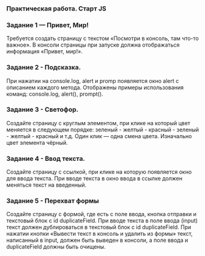 ### Практическая работа. Старт JS

### Задание 1 — Привет, Мир!
Требуется создать страницу с текстом «Посмотри в консоль, там что-то важное». В консоли страницы при запуске должна отображаться информация «Привет, мир!».

### Задание 2 - Подсказка. 
При нажатии на console.log, alert и promp появляется окно alert с описанием каждого метода. Отображены примеры использования команд: console.log, alert(), prompt().

### Задание 3 - Светофор.
Создайте страницу с круглым элементом, при клике на который цвет меняется в следующем порядке: зеленый - желтый - красный - зеленый - желтый - красный и т.д. Один клик — одна смена цвета. Изначально цвет элемента чёрный.

### Задание 4 - Ввод текста.
Создайте страницу с ссылкой, при клике на которую появляется окно для ввода текста. При вводе текста в окно ввода в ссылке должен меняться текст на введенный.

### Задание 5 - Перехват формы
Создайте страницу с формой, где есть с поле ввода, кнопка отправки и текстовый блок с id duplicateField. При вводе текста в поле ввода (input) текст должен дублироваться в текстовый блок с id duplicateField.
При нажатии кнопки «Вывести текст в консоль и удалить из формы» текст, написанный в input, должен быть выведен в консоли, а поле ввода и duplicateField должны быть очищены.

